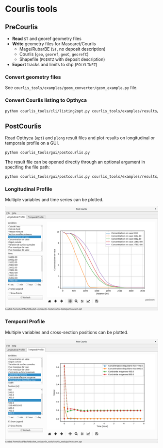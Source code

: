 Courlis tools
=============

## PreCourlis

- **Read** `ST` and georef geometry files
- **Write** geometry files for Mascaret/Courlis
    - Mage/RubarBE (`ST`, no deposit description)
    - Courlis (`geo`, `georef`, `geoC`, `georefC`)
    - Shapefile (`POINTZ` with deposit description)
- **Export** tracks and limits to shp (`POLYLINEZ`)

### Convert geometry files
See `courlis_tools/examples/geom_converter/geom_example.py` file.

### Convert Courlis listing to Opthyca

```bash
python courlis_tools/cli/listing2opt.py courlis_tools/examples/results/result.listingcourlis result.opt
```

## PostCourlis

Read Opthyca (`opt`) and  `plong` result files and plot results on longitudinal or temporale profile on a GUI.

```bash
python courlis_tools/gui/postcourlis.py
```

The result file can be opened directly through an optional argument in specifing the file path:
```bash
python courlis_tools/gui/postcourlis.py courlis_tools/examples/results/result.opt
```

### Longitudinal Profile

Multiple variables and time series can be plotted.

![Longitudinal Profile Graph](media/longitudinal_profile.png)

### Temporal Profile

Multiple variables and cross-section positions can be plotted.

![Temporal Profile Graph](media/temporal_profile.png)

